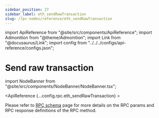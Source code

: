 ```yaml
---
sidebar_position: 27
sidebar_label: eth_sendRawTransaction
slug: /rpc-nodes/reference/eth_sendRawTransaction
---
```


import ApiReference from "@site/src/components/ApiReference";
import Admonition from "@theme/Admonition";
import Link from "@docusaurus/Link";
import config from "../../../configs/api-reference/configs.json";

# Send raw transaction

import NodeBanner from "@site/src/components/NodeBanner/NodeBanner.tsx";

<NodeBanner />

<ApiReference {...config.rpc.eth_sendRawTransaction} >
<Admonition type="info" title="Note">

<p>
Please refer to <a href="/rpc-nodes/reference/evm-rpc-schema">RPC schema</a> page for more details on the RPC params and RPC response definitions of the RPC method. 
</p>
</Admonition>
</ApiReference>
